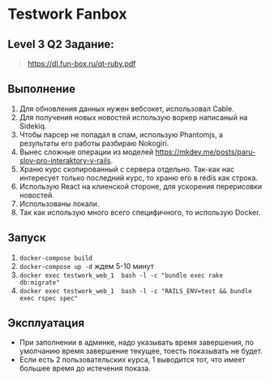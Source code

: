 # Testwork **Fanbox**
## Level 3 Q2 Задание:
> <https://dl.fun-box.ru/qt-ruby.pdf> 

## Выполнение
1. Для обновления данных нужен вебсокет, использовал Cable.
2. Для получения новых новостей использую воркер написаный на Sidekiq.
3. Чтобы парсер не попадал в спам, использую Phantomjs, а результаты его работы
   разбираю Nokogiri.
4. Вынес сложные операции из моделей <https://mkdev.me/posts/paru-slov-pro-interaktory-v-rails>.
5. Храню курс cкопированный с сервера отдельно. Так-как нас интересует только последний
   курс, то храню его в redis как строка. 
6. Использую React на клиенской стороне, для ускорения перерисовки новостей.
7. Использованы локали.
8. Так как использую много всего специфичного, то использую Docker.

## Запуск
1. `docker-compose build`
2. `docker-compose up -d` ждем 5-10 минут
3. `docker exec testwork_web_1  bash -l -c "bundle exec rake db:migrate"`
4. `docker exec testwork_web_1  bash -l -c "RAILS_ENV=test && bundle exec rspec spec"`

## Эксплуатация
* При заполнении в админке, надо указывать время завершения, по умолчанию
время завершение текущее, тоесть показывать не будет.
* Если есть 2 пользовательских курса, 1 выводится тот, что имеет большее время
  до истечения показа.
